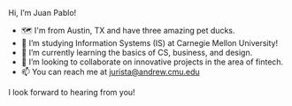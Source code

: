 Hi, I’m Juan Pablo!

- 🗺️ I'm from Austin, TX and have three amazing pet ducks.
- 👀 I’m studying Information Systems (IS) at Carnegie Mellon University!
- 🌱 I’m currently learning the basics of CS, business, and design.
- 💞️ I’m looking to collaborate on innovative projects in the area of fintech.
- 📫 You can reach me at jurista@andrew.cmu.edu

I look forward to hearing from you!
